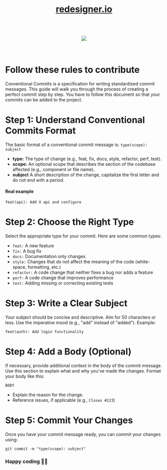 <h1 align="center"><a href="https://www.">redesigner.io</a>
<br>
<br>
<br>
<img src="https://avatars.githubusercontent.com/u/124807178?s=48&v=4"></img>
</h1>
<br>


# Follow these rules to contribute

Conventional Commits is a specification for writing standardized commit messages. This guide will walk you through the process of creating a perfect commit step by step. You have to follow this document so that your commits can be added to the project.

# Step 1: Understand Conventional Commits Format

The basic format of a conventional commit message is:
`type(scope): subject`

- **type:** The type of change (e.g., feat, fix, docs, style, refactor, perf, test).
- **scope:** An optional scope that describes the section of the codebase affected (e.g., component or file name).
- **subject** A short description of the change, capitalize the first letter and do not end with a period.

#### Real example

`feat(api): Add X api and configure`

# Step 2: Choose the Right Type

Select the appropriate type for your commit. Here are some common types:
<br>
* `feat:` A new feature
* `fix:` A bug fix
* `docs:` Documentation only changes
* `style:` Changes that do not affect the meaning of the code (white-space, formatting, etc.)
* `refactor:` A code change that neither fixes a bug nor adds a feature
* `perf:` A code change that improves performance
* `test:` Adding missing or correcting existing tests

# Step 3: Write a Clear Subject

Your subject should be concise and descriptive. Aim for 50 characters
or less. Use the imperative mood (e.g., "add" instead of "added").
Example:

`feat(auth): Add login functionality`

# Step 4: Add a Body (Optional)

If necessary, provide additional context in the body of the commit
message. Use this section to explain what and why you’ve made the
changes.
Format your body like this:

`BODY`

* Explain the reason for the change.
* Reference issues, if applicable (e.g., `Closes #123`)

# Step 5: Commit Your Changes

Once you have your commit message ready, you can commit your changes using:

`git commit -m "type(scope): subject"`

### Happy coding 👨‍💻